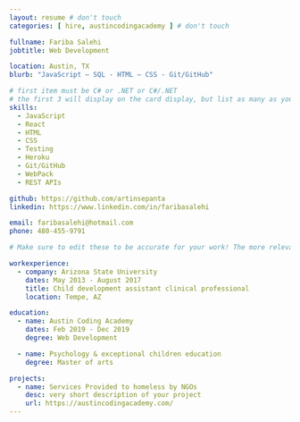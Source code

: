 ```yaml
---
layout: resume # don't touch
categories: [ hire, austincodingacademy ] # don't touch

fullname: Fariba Salehi
jobtitle: Web Development

location: Austin, TX
blurb: "JavaScript – SQL - HTML – CSS - Git/GitHub"

# first item must be C# or .NET or C#/.NET
# the first 3 will display on the card display, but list as many as you want, they will be visible on your hire page
skills:
  - JavaScript
  - React
  - HTML
  - CSS
  - Testing
  - Heroku
  - Git/GitHub
  - WebPack
  - REST APIs

github: https://github.com/artinsepanta
linkedin: https://www.linkedin.com/in/faribasalehi

email: faribasalehi@hotmail.com
phone: 480-455-9791

# Make sure to edit these to be accurate for your work! The more relevant the better if the role was technical, don't feel like you need to put every job you've had.

workexperience:
  - company: Arizona State University
    dates: May 2013 - August 2017
    title: Child development assistant clinical professional
    location: Tempe, AZ

education:
  - name: Austin Coding Academy
    dates: Feb 2019 - Dec 2019
    degree: Web Development

  - name: Psychology & exceptional children education
    degree: Master of arts

projects:
  - name: Services Provided to homeless by NGOs
    desc: very short description of your project
    url: https://austincodingacademy.com/
---
```

